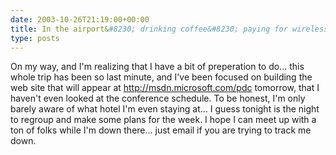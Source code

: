 ```yaml
---
date: 2003-10-26T21:19:00+00:00
title: In the airport&#8230; drinking coffee&#8230; paying for wireless
type: posts
---
```

On my way, and I'm realizing that I have a bit of preperation to do... this whole trip has been so last minute, and I've been focused on building the web site that will appear at http://msdn.microsoft.com/pdc tomorrow, that I haven't even looked at the conference schedule. To be honest, I'm only barely aware of what hotel I'm even staying at... I guess tonight is the night to regroup and make some plans for the week. I hope I can meet up with a ton of folks while I'm down there... just email if you are trying to track me down.
